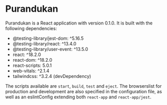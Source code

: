 
# Purandukan

Purandukan is a React application with version 0.1.0. It is built with the following dependencies: 

- @testing-library/jest-dom: ^5.16.5 
- @testing-library/react: ^13.4.0 
- @testing-library/user-event: ^13.5.0 
- react: ^18.2.0 
- react-dom: ^18.2.0 
- react-scripts: 5.0.1 
- web-vitals: ^2.1.4 
- tailwindcss: ^3.2.4 (devDependency)  
  
The scripts available are `start`, `build`, `test` and `eject`. The browserslist for production and development are also specified in the configuration file, as well as an eslintConfig extending both `react-app` and `react-app/jest`.